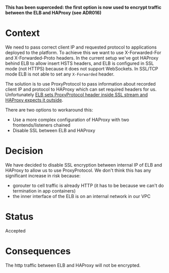 **This has been superceded: the first option is now used to encrypt traffic between the ELB and HAProxy (see ADR016)**

Context
=======

We need to pass correct client IP and requested protocol to applications deployed to the platform. To achieve this we want to use X-Forwarded-For and X-Forwarded-Proto headers.
In the current setup we've got HAProxy behind ELB to allow insert HSTS headers, and ELB is configured in SSL mode (not HTTPS) because it does not support WebSockets. In SSL/TCP mode ELB is not able to set any `X-Forwarded` header.

The solution is to use ProxyProtocol to pass information about recorded client IP and protocol to HAProxy which can set required headers for us. Unfortunately [ELB sets ProxyProtocol header inside SSL stream and HAProxy expects it outside](http://serverfault.com/questions/775010/aws-elb-with-ssl-backend-adds-proxy-protocol-inside-ssl-stream).

There are two options to workaround this:

 * Use a more complex configuration of HAProxy with two frontends/listeners chained
 * Disable SSL between ELB and HAProxy


Decision
========

We have decided to disable SSL encryption between internal IP of ELB and HAProxy to allow us to use ProxyProtocol.
We don't think this has any significant increase in risk because:

* gorouter to cell traffic is already HTTP (it has to be because we can't do termination in app containers)
* the inner interface of the ELB is on an internal network in our VPC

Status
======

Accepted

Consequences
============

The http traffic between ELB and HAProxy will not be encrypted.
